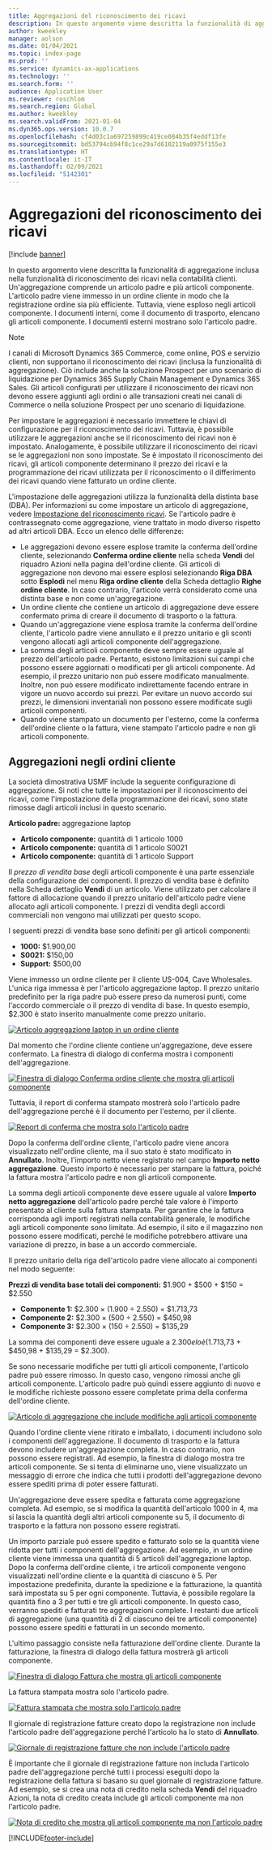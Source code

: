 ```yaml
---
title: Aggregazioni del riconoscimento dei ricavi
description: In questo argomento viene descritta la funzionalità di aggregazione inclusa nella funzionalità di riconoscimento dei ricavi nella contabilità clienti. Un'aggregazione comprende un articolo padre e più articoli componente.
author: kweekley
manager: aolson
ms.date: 01/04/2021
ms.topic: index-page
ms.prod: ''
ms.service: dynamics-ax-applications
ms.technology: ''
ms.search.form: ''
audience: Application User
ms.reviewer: roschlom
ms.search.region: Global
ms.author: kweekley
ms.search.validFrom: 2021-01-04
ms.dyn365.ops.version: 10.0.7
ms.openlocfilehash: cf4d03c1a697259899c419ce084b35f4eddf13fe
ms.sourcegitcommit: bd53794cb94f8c1ce29a7d6102119a0975f155e3
ms.translationtype: HT
ms.contentlocale: it-IT
ms.lasthandoff: 02/09/2021
ms.locfileid: "5142301"
---
```

# <a name="revenue-recognition-bundles"></a>Aggregazioni del riconoscimento dei ricavi

[!include [banner](../includes/banner.md)]

In questo argomento viene descritta la funzionalità di aggregazione inclusa nella funzionalità di riconoscimento dei ricavi nella contabilità clienti. Un'aggregazione comprende un articolo padre e più articoli componente. L'articolo padre viene immesso in un ordine cliente in modo che la registrazione ordine sia più efficiente. Tuttavia, viene esploso negli articoli componente. I documenti interni, come il documento di trasporto, elencano gli articoli componente. I documenti esterni mostrano solo l'articolo padre.

> [!NOTE]
> I canali di Microsoft Dynamics 365 Commerce, come online, POS e servizio clienti, non supportano il riconoscimento dei ricavi (inclusa la funzionalità di aggregazione). Ciò include anche la soluzione Prospect per uno scenario di liquidazione per Dynamics 365 Supply Chain Management e Dynamics 365 Sales. Gli articoli configurati per utilizzare il riconoscimento dei ricavi non devono essere aggiunti agli ordini o alle transazioni creati nei canali di Commerce o nella soluzione Prospect per uno scenario di liquidazione.

Per impostare le aggregazioni è necessario immettere le chiavi di configurazione per il riconoscimento dei ricavi. Tuttavia, è possibile utilizzare le aggregazioni anche se il riconoscimento dei ricavi non è impostato. Analogamente, è possibile utilizzare il riconoscimento dei ricavi se le aggregazioni non sono impostate. Se è impostato il riconoscimento dei ricavi, gli articoli componente determinano il prezzo dei ricavi e la programmazione dei ricavi utilizzata per il riconoscimento o il differimento dei ricavi quando viene fatturato un ordine cliente.

L'impostazione delle aggregazioni utilizza la funzionalità della distinta base (DBA). Per informazioni su come impostare un articolo di aggregazione, vedere [Impostazione del riconoscimento ricavi](revenue-recognition-setup.md). Se l'articolo padre è contrassegnato come aggregazione, viene trattato in modo diverso rispetto ad altri articoli DBA. Ecco un elenco delle differenze:

- Le aggregazioni devono essere esplose tramite la conferma dell'ordine cliente, selezionando **Conferma ordine cliente** nella scheda **Vendi** del riquadro Azioni nella pagina dell'ordine cliente. Gli articoli di aggregazione non devono mai essere esplosi selezionando **Riga DBA** sotto **Esplodi** nel menu **Riga ordine cliente** della Scheda dettaglio **Righe ordine cliente**. In caso contrario, l'articolo verrà considerato come una distinta base e non come un'aggregazione.
- Un ordine cliente che contiene un articolo di aggregazione deve essere confermato prima di creare il documento di trasporto o la fattura.
- Quando un'aggregazione viene esplosa tramite la conferma dell'ordine cliente, l'articolo padre viene annullato e il prezzo unitario e gli sconti vengono allocati agli articoli componente dell'aggregazione.
- La somma degli articoli componente deve sempre essere uguale al prezzo dell'articolo padre. Pertanto, esistono limitazioni sui campi che possono essere aggiornati o modificati per gli articoli componente. Ad esempio, il prezzo unitario non può essere modificato manualmente. Inoltre, non può essere modificato indirettamente facendo entrare in vigore un nuovo accordo sui prezzi. Per evitare un nuovo accordo sui prezzi, le dimensioni inventariali non possono essere modificate sugli articoli componenti.
- Quando viene stampato un documento per l'esterno, come la conferma dell'ordine cliente o la fattura, viene stampato l'articolo padre e non gli articoli componente.

## <a name="bundles-on-sales-orders"></a>Aggregazioni negli ordini cliente

La società dimostrativa USMF include la seguente configurazione di aggregazione. Si noti che tutte le impostazioni per il riconoscimento dei ricavi, come l'impostazione della programmazione dei ricavi, sono state rimosse dagli articoli inclusi in questo scenario.

**Articolo padre:** aggregazione laptop

- **Articolo componente:** quantità di 1 articolo 1000
- **Articolo componente:** quantità di 1 articolo S0021
- **Articolo componente:** quantità di 1 articolo Support

Il *prezzo di vendita base* degli articoli componente è una parte essenziale della configurazione dei componenti. Il prezzo di vendita base è definito nella Scheda dettaglio **Vendi** di un articolo. Viene utilizzato per calcolare il fattore di allocazione quando il prezzo unitario dell'articolo padre viene allocato agli articoli componente. I prezzi di vendita degli accordi commerciali non vengono mai utilizzati per questo scopo.

I seguenti prezzi di vendita base sono definiti per gli articoli componenti:

- **1000:** $1.900,00
- **S0021:** $150,00
- **Support:** $500,00

Viene immesso un ordine cliente per il cliente US-004, Cave Wholesales. L'unica riga immessa è per l'articolo aggregazione laptop. Il prezzo unitario predefinito per la riga padre può essere preso da numerosi punti, come l'accordo commerciale o il prezzo di vendita di base. In questo esempio, $2.300 è stato inserito manualmente come prezzo unitario.

[![Articolo aggregazione laptop in un ordine cliente](./media/bundle-01.png)](./media/bundle-01.png)

Dal momento che l'ordine cliente contiene un'aggregazione, deve essere confermato. La finestra di dialogo di conferma mostra i componenti dell'aggregazione.

[![Finestra di dialogo Conferma ordine cliente che mostra gli articoli componente](./media/bundle-02.png)](./media/bundle-02.png)

Tuttavia, il report di conferma stampato mostrerà solo l'articolo padre dell'aggregazione perché è il documento per l'esterno, per il cliente.

[![Report di conferma che mostra solo l'articolo padre](./media/bundle-03.png)](./media/bundle-03.png)

Dopo la conferma dell'ordine cliente, l'articolo padre viene ancora visualizzato nell'ordine cliente, ma il suo stato è stato modificato in **Annullato**. Inoltre, l'importo netto viene registrato nel campo **Importo netto aggregazione**. Questo importo è necessario per stampare la fattura, poiché la fattura mostra l'articolo padre e non gli articoli componente.

La somma degli articoli componente deve essere uguale al valore **Importo netto aggregazione** dell'articolo padre perché tale valore è l'importo presentato al cliente sulla fattura stampata. Per garantire che la fattura corrisponda agli importi registrati nella contabilità generale, le modifiche agli articoli componente sono limitate. Ad esempio, il sito e il magazzino non possono essere modificati, perché le modifiche potrebbero attivare una variazione di prezzo, in base a un accordo commerciale.

Il prezzo unitario della riga dell'articolo padre viene allocato ai componenti nel modo seguente:

**Prezzi di vendita base totali dei componenti:** $1.900 + $500 + $150 = $2.550

- **Componente 1:** $2.300 × (1.900 ÷ 2.550) = $1.713,73
- **Componente 2:** $2.300 × (500 ÷ 2.550) = $450,98
- **Componente 3:** $2.300 × (150 ÷ 2.550) = $135,29

La somma dei componenti deve essere uguale a $2.300 e lo è ($1.713,73 + $450,98 + $135,29 = $2.300).

Se sono necessarie modifiche per tutti gli articoli componente, l'articolo padre può essere rimosso. In questo caso, vengono rimossi anche gli articoli componente. L'articolo padre può quindi essere aggiunto di nuovo e le modifiche richieste possono essere completate prima della conferma dell'ordine cliente.

[![Articolo di aggregazione che include modifiche agli articoli componente](./media/bundle-04.png)](./media/bundle-04.png)

Quando l'ordine cliente viene ritirato e imballato, i documenti includono solo i componenti dell'aggregazione. Il documento di trasporto e la fattura devono includere un'aggregazione completa. In caso contrario, non possono essere registrati. Ad esempio, la finestra di dialogo mostra tre articoli componente. Se si tenta di eliminarne uno, viene visualizzato un messaggio di errore che indica che tutti i prodotti dell'aggregazione devono essere spediti prima di poter essere fatturati.

Un'aggregazione deve essere spedita e fatturata come aggregazione completa. Ad esempio, se si modifica la quantità dell'articolo 1000 in 4, ma si lascia la quantità degli altri articoli componente su 5, il documento di trasporto e la fattura non possono essere registrati.

Un importo parziale può essere spedito e fatturato solo se la quantità viene ridotta per tutti i componenti dell'aggregazione. Ad esempio, in un ordine cliente viene immessa una quantità di 5 articoli dell'aggregazione laptop. Dopo la conferma dell'ordine cliente, i tre articoli componente vengono visualizzati nell'ordine cliente e la quantità di ciascuno è 5. Per impostazione predefinita, durante la spedizione e la fatturazione, la quantità sarà impostata su 5 per ogni componente. Tuttavia, è possibile regolare la quantità fino a 3 per tutti e tre gli articoli componente. In questo caso, verranno spediti e fatturati tre aggregazioni complete. I restanti due articoli di aggregazione (una quantità di 2 di ciascuno dei tre articoli componente) possono essere spediti e fatturati in un secondo momento.

L'ultimo passaggio consiste nella fatturazione dell'ordine cliente. Durante la fatturazione, la finestra di dialogo della fattura mostrerà gli articoli componente.

[![Finestra di dialogo Fattura che mostra gli articoli componente](./media/bundle-06.png)](./media/bundle-06.png)

La fattura stampata mostra solo l'articolo padre.
 
[![Fattura stampata che mostra solo l'articolo padre](./media/bundle-07.png)](./media/bundle-07.png)

Il giornale di registrazione fatture creato dopo la registrazione non include l'articolo padre dell'aggregazione perché l'articolo ha lo stato di **Annullato**.

[![Giornale di registrazione fatture che non include l'articolo padre](./media/bundle-08.png)](./media/bundle-08.png)

È importante che il giornale di registrazione fatture non includa l'articolo padre dell'aggregazione perché tutti i processi eseguiti dopo la registrazione della fattura si basano su quel giornale di registrazione fatture. Ad esempio, se si crea una nota di credito nella scheda **Vendi** del riquadro Azioni, la nota di credito creata include gli articoli componente ma non l'articolo padre.

[![Nota di credito che mostra gli articoli componente ma non l'articolo padre](./media/bundle-09.png)](./media/bundle-09.png)


[!INCLUDE[footer-include](../../includes/footer-banner.md)]